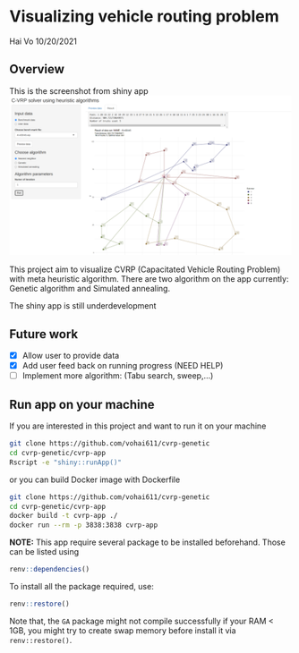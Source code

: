 Visualizing vehicle routing problem
================
Hai Vo
10/20/2021

## Overview

This is the screenshot from shiny app
![img](./images/app-screenshoot.png)

This project aim to visualize CVRP (Capacitated Vehicle Routing Problem)
with meta heuristic algorithm. There are two algorithm on the app
currently: Genetic algorithm and Simulated annealing.

The shiny app is still underdevelopment

## Future work

-   [x] Allow user to provide data
-   [x] Add user feed back on running progress (NEED HELP)
-   [ ] Implement more algorithm: (Tabu search, sweep,…)

## Run app on your machine

If you are interested in this project and want to run it on your machine

``` bash
git clone https://github.com/vohai611/cvrp-genetic
cd cvrp-genetic/cvrp-app
Rscript -e "shiny::runApp()"
```

or you can build Docker image with Dockerfile

``` bash
git clone https://github.com/vohai611/cvrp-genetic
cd cvrp-genetic/cvrp-app
docker build -t cvrp-app ./ 
docker run --rm -p 3838:3838 cvrp-app
```

**NOTE:** This app require several package to be installed beforehand.
Those can be listed using

``` r
renv::dependencies()
```

To install all the package required, use:

``` r
renv::restore()
```

Note that, the `GA` package might not compile successfully if your RAM
\< 1GB, you might try to create swap memory before install it via
`renv::restore()`.
